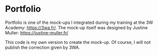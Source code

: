 # Portfolio
Portfolio is one of the mock-ups I integrated during my training at the 3W Academy: https://3wa.fr/. 
The mock-up itself was designed by Justine Muller: https://justine-muller.fr/

This code is my own version to create the mock-up. Of course, I will not publish the correction given by 3WA.
